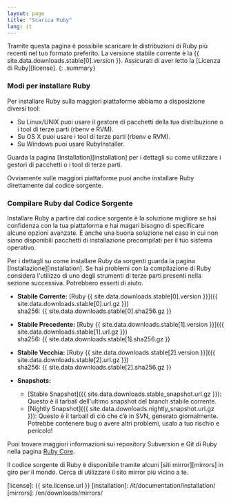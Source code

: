 ```yaml
---
layout: page
title: "Scarica Ruby"
lang: it
---
```


Tramite questa pagina è possibile scaricare le distribuzioni di Ruby più
recenti nel tuo formato preferito. La versione stabile corrente è la
{{ site.data.downloads.stable[0].version }}. Assicurati di aver letto
la [Licenza di Ruby][license].
{: .summary}

### Modi per installare Ruby

Per installare Ruby sulla maggiori piattaforme abbiamo a disposizione
diversi tool:

* Su Linux/UNIX puoi usare il gestore di pacchetti della tua
  distribuzione o i tool di terze parti (rbenv e RVM).
* Su OS X puoi usare i tool di terze parti (rbenv e RVM).
* Su Windows puoi usare RubyInstaller.

Guarda la pagina [Installation][installation] per i dettagli su
come utilizzare i gestori di pacchetti o i tool di terze parti.

Ovviamente sulle maggiori piattaforme puoi anche installare Ruby direttamente
dal codice sorgente.

### Compilare Ruby dal Codice Sorgente

Installare Ruby a partire dal codice sorgente è la soluzione migliore se hai
confidenza con la tua piattaforma e hai magari bisogno di specificare
alcune opzioni avanzate. È anche una buona soluzione nel caso in cui non
siano disponibili pacchetti di installazione precompilati per il tuo
sistema operativo.

Per i dettagli su come installare Ruby da sorgenti guarda la pagina
[Installazione][installation].
Se hai problemi con la compilazione di Ruby considera l'utilizzo di uno
degli strumenti di terze parti presenti nella sezione successiva. Potrebbero
esserti di aiuto.

* **Stabile Corrente:**
  [Ruby {{ site.data.downloads.stable[0].version }}]({{ site.data.downloads.stable[0].url.gz }})<br>
  sha256: {{ site.data.downloads.stable[0].sha256.gz }}

* **Stabile Precedente:**
  [Ruby {{ site.data.downloads.stable[1].version }}]({{ site.data.downloads.stable[1].url.gz }})<br>
  sha256: {{ site.data.downloads.stable[1].sha256.gz }}

* **Stabile Vecchia:**
  [Ruby {{ site.data.downloads.stable[2].version }}]({{ site.data.downloads.stable[2].url.gz }})<br>
  sha256: {{ site.data.downloads.stable[2].sha256.gz }}

* **Snapshots:**
  * [Stable Snapshot]({{ site.data.downloads.stable_snapshot.url.gz }}):
    Questo è il tarball dell'ultimo snapshot del branch stabile corrente.
  * [Nightly Snapshot]({{ site.data.downloads.nightly_snapshot.url.gz }}):
    Questo è il tarball di ciò che c’è in SVN, generato giornalmente.
    Potrebbe contenere bug o avere altri problemi, usalo a tuo rischio e
    pericolo!

Puoi trovare maggiori informazioni sui repository Subversion e Git di Ruby
nella pagina [Ruby Core](/it/community/ruby-core/).

Il codice sorgente di Ruby è disponibile tramite alcuni
[siti mirror][mirrors] in giro per il mondo.
Cerca di utilizzare il sito mirror più vicino a te.



[license]: {{ site.license.url }}
[installation]: /it/documentation/installation/
[mirrors]: /en/downloads/mirrors/
